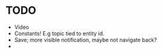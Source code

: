 # TODO

 - Video
 - Constants! E.g topic tied to entity id.
 - Save; more visible notification, maybe not navigate back?
 - 